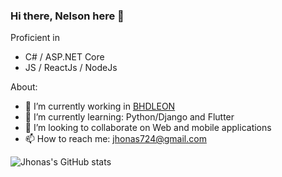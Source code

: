 ### Hi there, Nelson here 👋
Proficient in
- C# / ASP.NET Core
- JS / ReactJs / NodeJs

About:
- 🔭 I’m currently working in <a target='_blank' href='https://www.bhdleon.com.do/'>BHDLEON</a>
- 🌱 I’m currently learning: <bold>Python/Django and Flutter</bold>
- 👯 I’m looking to collaborate on Web and mobile applications
- 📫 How to reach me: jhonas724@gmail.com

![Jhonas's GitHub stats](https://github-readme-stats.vercel.app/api?username=JhonasV&show_icons=true)

